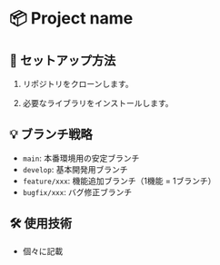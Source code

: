 # 📦 Project name

## 🚀 **セットアップ方法**
1. リポジトリをクローンします。

2. 必要なライブラリをインストールします。
   
## 💡 **ブランチ戦略**
- `main`: 本番環境用の安定ブランチ
- `develop`: 基本開発用ブランチ
- `feature/xxx`: 機能追加ブランチ（1機能 = 1ブランチ）
- `bugfix/xxx`: バグ修正ブランチ

## 🛠️ **使用技術**
- 個々に記載
